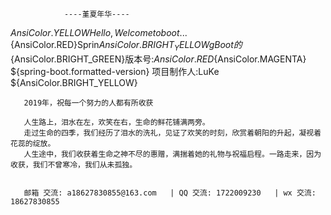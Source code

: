                 ----堇夏年华----
                
                
${AnsiColor.YELLOW}Hello,Welcome to boot...${AnsiColor.RED}Sprin${AnsiColor.BRIGHT_YELLOW}gBoot的${AnsiColor.BRIGHT_GREEN}版本号:${AnsiColor.RED}${AnsiColor.MAGENTA} ${spring-boot.formatted-version} 项目制作人:LuKe ${AnsiColor.BRIGHT_YELLOW}


       2019年，祝每一个努力的人都有所收获

       人生路上，泪水在左，欢笑在右，生命的鲜花铺满两旁。
       走过生命的四季，我们经历了泪水的洗礼，见证了欢笑的时刻，欣赏着朝阳的升起，凝视着花蕊的绽放。
       人生途中，我们收获着生命之神不尽的惠赠，满揣着她的礼物与祝福启程。一路走来，因为收获，我们不曾寒冷，我们从未孤独。

       
       邮箱 交流: a18627830855@163.com   | QQ 交流: 1722009230   | wx 交流: 18627830855